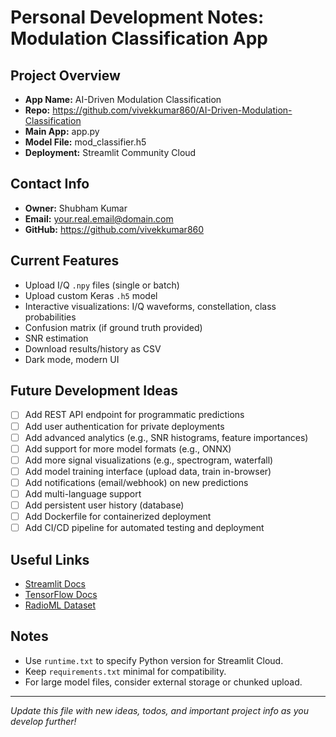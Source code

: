 # Personal Development Notes: Modulation Classification App

## Project Overview
- **App Name:** AI-Driven Modulation Classification
- **Repo:** https://github.com/vivekkumar860/AI-Driven-Modulation-Classification
- **Main App:** app.py
- **Model File:** mod_classifier.h5
- **Deployment:** Streamlit Community Cloud

## Contact Info
- **Owner:** Shubham Kumar
- **Email:** your.real.email@domain.com
- **GitHub:** https://github.com/vivekkumar860

## Current Features
- Upload I/Q `.npy` files (single or batch)
- Upload custom Keras `.h5` model
- Interactive visualizations: I/Q waveforms, constellation, class probabilities
- Confusion matrix (if ground truth provided)
- SNR estimation
- Download results/history as CSV
- Dark mode, modern UI

## Future Development Ideas
- [ ] Add REST API endpoint for programmatic predictions
- [ ] Add user authentication for private deployments
- [ ] Add advanced analytics (e.g., SNR histograms, feature importances)
- [ ] Add support for more model formats (e.g., ONNX)
- [ ] Add more signal visualizations (e.g., spectrogram, waterfall)
- [ ] Add model training interface (upload data, train in-browser)
- [ ] Add notifications (email/webhook) on new predictions
- [ ] Add multi-language support
- [ ] Add persistent user history (database)
- [ ] Add Dockerfile for containerized deployment
- [ ] Add CI/CD pipeline for automated testing and deployment

## Useful Links
- [Streamlit Docs](https://docs.streamlit.io/)
- [TensorFlow Docs](https://www.tensorflow.org/)
- [RadioML Dataset](https://www.deepsig.ai/datasets)

## Notes
- Use `runtime.txt` to specify Python version for Streamlit Cloud.
- Keep `requirements.txt` minimal for compatibility.
- For large model files, consider external storage or chunked upload.

---
*Update this file with new ideas, todos, and important project info as you develop further!* 